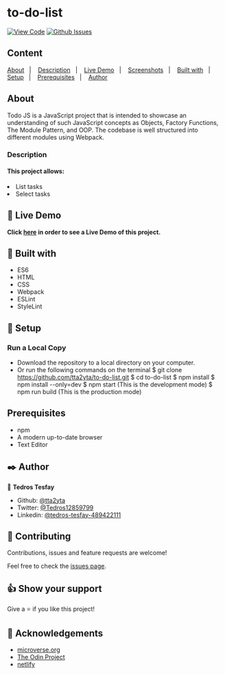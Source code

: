 # to-do-list

[![View Code](https://img.shields.io/badge/View%20-Code-green)](https://github.com/tta2yta/to-do-list/pulls)
[![Github Issues](https://img.shields.io/badge/GitHub-Issues-orange)](https://github.com/tta2yta/to-do-list/issues)


## Content

<a text-align="center" href="#about">About</a>&nbsp;&nbsp;&nbsp;|&nbsp;&nbsp;&nbsp;
<a href="#description">Description</a>&nbsp;&nbsp;&nbsp;|&nbsp;&nbsp;&nbsp;
<a href="#live">Live Demo</a>&nbsp;&nbsp;&nbsp;|&nbsp;&nbsp;&nbsp;
<a href="#screenshots">Screenshots</a>&nbsp;&nbsp;&nbsp;|&nbsp;&nbsp;&nbsp;
<a href="#with">Built with</a>&nbsp;&nbsp;&nbsp;|&nbsp;&nbsp;&nbsp;
<a href="#setup">Setup</a>&nbsp;&nbsp;&nbsp;|&nbsp;&nbsp;&nbsp;
<a href="#prerequisites">Prerequisites</a>&nbsp;&nbsp;&nbsp;|&nbsp;&nbsp;&nbsp;
<a href="#author">Author</a>


## About <a name = "about"></a>

Todo JS is a JavaScript project that is intended to showcase an understanding of such JavaScript concepts as Objects, Factory Functions, The Module Pattern, and OOP. The codebase is well structured into different modules using Webpack.

<h3>Description <a name = "description"></a></h3>
<h4>This project allows:</h4>
<li>List tasks </li>
<li>Select tasks  </li>

## 🔴 Live Demo <a name = "live"></a>

**Click [here](https://rawcdn.githack.com/tta2yta/to-do-list/e6d2bec004cdba2b4e19f70cf82d4c15a471b131/src/index.html) in order to see a Live Demo of this project.**

## 🔧 Built with<a name = "with"></a>

- ES6
- HTML
- CSS
- Webpack
- ESLint
- StyleLint

## 🔨 Setup<a name = "setup"></a>
### Run a Local Copy
- Download the repository to a local directory on your computer.
- Or run the following commands on the terminal
  $ git clone https://github.com/tta2yta/to-do-list.git
  $ cd to-do-list
  $ npm install
  $ npm install --only=dev
  $ npm start (This is the development mode)
  $ npm run build (This is the production mode)


## Prerequisites<a name = "prerequisites"></a>
- npm
- A modern up-to-date browser
- Text Editor

## ✒️  Author <a name = "author"></a>

👤 **Tedros Tesfay**

- Github: [@tta2yta](https://github.com/tta2yta)
- Twitter: [@Tedros12859799](https://twitter.com/Tedros12859799)
- Linkedin: [@tedros-tesfay-489422111](https://www.linkedin.com/in/tedros-tesfay-489422111/)


## 🤝 Contributing

Contributions, issues and feature requests are welcome!

Feel free to check the [issues page](https://github.com/tta2yta/to-do-list/issues).


## 👍 Show your support

Give a ⭐️ if you like this project!

## :clap: Acknowledgements
- <a href="https://www.microverse.org/" target="_blank">microverse.org</a>
- <a href="https://www.theodinproject.com/" target="_blank">The Odin Project</a>
- <a href="https://netlify.com/" target="_blank">netlify</a>
</a>
</div>
